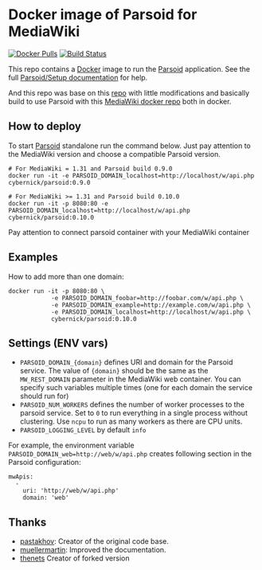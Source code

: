 # Docker image of Parsoid for MediaWiki

[![Docker Pulls](https://img.shields.io/docker/pulls/cybernick/parsoid.svg?style=flat-square)](https://hub.docker.com/r/thenets/parsoid/) [![Build Status](https://travis-ci.org/Cybernisk/docker-parsoid.svg?branch=master)](https://travis-ci.org/cybernisk/docker-parsoid)


This repo contains a [Docker](https://docs.docker.com/) image to run the [Parsoid](https://www.mediawiki.org/wiki/Parsoid) application. See the full [Parsoid/Setup documentation](https://www.mediawiki.org/wiki/Parsoid/Setup#Docker) for help.

And this repo was base on this [repo](https://github.com/thenets/docker-parsoid/) with little modifications and basically build to use Parsoid with this [MediaWiki docker repo]() both in docker.

## How to deploy
To start [Parsoid](https://www.mediawiki.org/wiki/Parsoid) standalone run the command below. Just pay attention to the MediaWiki version and choose a compatible Parsoid version.

```
# For MediaWiki = 1.31 and Parsoid build 0.9.0
docker run -it -e PARSOID_DOMAIN_localhost=http://localhost/w/api.php cybernick/parsoid:0.9.0

# For MediaWiki >= 1.31 and Parsoid build 0.10.0
docker run -it -p 8080:80 -e PARSOID_DOMAIN_localhost=http://localhost/w/api.php cybernick/parsoid:0.10.0
```
Pay attention to connect parsoid container with your MediaWiki container

## Examples

How to add more than one domain:

```
docker run -it -p 8080:80 \
            -e PARSOID_DOMAIN_foobar=http://foobar.com/w/api.php \
            -e PARSOID_DOMAIN_example=http://example.com/w/api.php \
            -e PARSOID_DOMAIN_localhost=http://localhost/w/api.php \
            cybernick/parsoid:0.10.0
```

## Settings (ENV vars)

- `PARSOID_DOMAIN_{domain}` defines URI and domain for the Parsoid service. The value of `{domain}` should be the same as the `MW_REST_DOMAIN` parameter in the MediaWiki web container. You can specify such variables multiple times (one for each domain the service should run for)
- `PARSOID_NUM_WORKERS` defines the number of worker processes to the parsoid service. Set to `0` to run everything in a single process without clustering. Use `ncpu` to run as many workers as there are CPU units.
- `PARSOID_LOGGING_LEVEL` by default `info`

For example, the environment variable `PARSOID_DOMAIN_web=http://web/w/api.php` creates following section in the Parsoid configuration:
```
mwApis:
  -
    uri: 'http://web/w/api.php'
    domain: 'web'
```

## Thanks 

- [pastakhov](https://github.com/pastakhov): Creator of the original code base.
- [muellermartin](https://github.com/muellermartin): Improved the documentation.
- [thenets](https://github.com/thenets/docker-parsoid) Creator of forked version